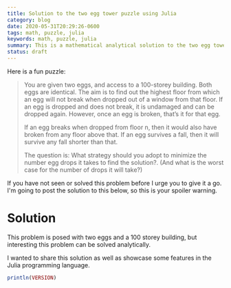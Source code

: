 ```yaml
---
title: Solution to the two egg tower puzzle using Julia
category: blog
date: 2020-05-31T20:29:26-0600
tags: math, puzzle, julia
keywords: math, puzzle, julia
summary: This is a mathematical analytical solution to the two egg tower problem
status: draft
---
```


Here is a fun puzzle:

> You are given two eggs, and access to a 100-storey building. Both eggs are identical. The aim is to find out the highest floor from which an egg will not break when dropped out of a window from that floor. If an egg is dropped and does not break, it is undamaged and can be dropped again. However, once an egg is broken, that’s it for that egg.
>
> If an egg breaks when dropped from floor n, then it would also have broken from any floor above that. If an egg survives a fall, then it will survive any fall shorter than that.
>
> The question is: What strategy should you adopt to minimize the number egg drops it takes to find the solution?. (And what is the worst case for the number of drops it will take?)

If you have not seen or solved this problem before I urge you to give it a go. I'm going to post the solution to this below, so this is your spoiler warning.

# Solution

 This problem is posed with two eggs and a 100 storey building, but interesting this problem can be solved analytically.

I wanted to share this solution as well as showcase some features in the Julia programming language.

```julia
println(VERSION)
```
